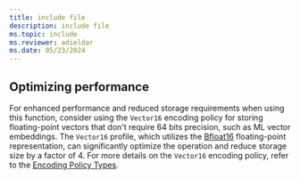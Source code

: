 ```yaml
---
title: include file
description: include file
ms.topic: include
ms.reviewer: adieldar
ms.date: 05/23/2024
---
```


## Optimizing performance

For enhanced performance and reduced storage requirements when using this function, consider using the `Vector16` encoding policy for storing floating-point vectors that don't require 64 bits precision, such as ML vector embeddings. The `Vector16` profile, which utilizes the [Bfloat16](https://en.wikipedia.org/wiki/Bfloat16_floating-point_format) floating-point representation, can significantly optimize the operation and reduce storage size by a factor of 4. For more details on the `Vector16` encoding policy, refer to the [Encoding Policy Types](../management/alter-encoding-policy.md#encoding-policy-types).
